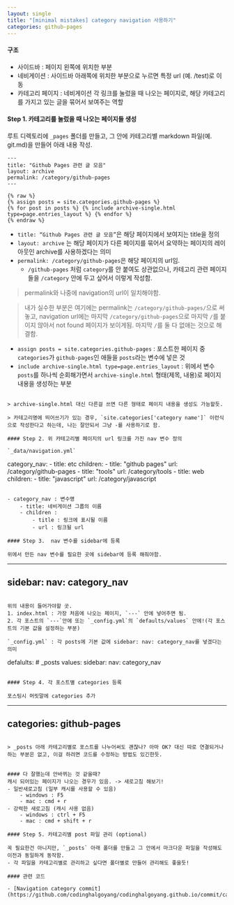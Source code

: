 ```yaml
---
layout: single
title: "[minimal mistakes] category navigation 사용하기"
categories: github-pages
---
```


#### 구조
- 사이드바 : 페이지 왼쪽에 위치한 부분
- 네비게이션 : 사이드바 아래쪽에 위치한 부분으로 누르면 특정 url (예. /test)로 이동
- 카테고리 페이지 : 네비게이션 각 링크를 눌렀을 때 나오는 페이지로, 해당 카테고리를 가지고 있는 글을 묶어서 보여주는 역할

#### Step 1. 카테고리를 눌렀을 때 나오는 페이지들 생성

루트 디렉토리에 `_pages` 폴더를 만들고, 그 안에 카테고리별 markdown 파일(예. git.md)을 만들어 아래 내용 작성.

```plaintext
---
title: "Github Pages 관련 글 모음"
layout: archive
permalink: /category/github-pages
---

{% raw %}
{% assign posts = site.categories.github-pages %}
{% for post in posts %} {% include archive-single.html type=page.entries_layout %} {% endfor %}
{% endraw %}
```

- `title: “Github Pages 관련 글 모음”`은 해당 페이지에서 보여지는 title을 정의
- `layout: archive` 는 해당 페이지가 다른 페이지를 묶어서 요약하는 페이지의 레이아웃인 archive를 사용하겠다는 의미
- `permalink: /category/github-pages`은 해당 페이지의 url임.
	- `/github-pages` 처럼 `category`를 안 붙여도 상관없으나,  카테고리 관련 페이지들을 `/category` 안에 두고 싶어서 이렇게 작성함.

> permalink와 나중에 navigation의 url이 일치해야함.

> 내가 실수한 부분은 여기에는 permalink는 `/category/github-pages/`으로 써놓고, navigation url에는 마지막 `/category/github-pages`으로 마지막 `/`를 붙이지 않아서 not found 페이지가 보이게됨. 마지막 `/`를 둘 다 없애는 것으로 해결함.

- `assign posts = site.categories.github-pages` : 포스트한 페이지 중 `categories`가 `github-pages`인 애들을 `posts`라는 변수에 넣은 것
- `include archive-single.html type=page.entries_layout` : 위에서 변수 `posts`를 하나씩 순회해가면서 `archive-single.html` 형태(제목, 내용)로 페이지 내용을 생성하는 부분
```

> archive-single.html 대신 다른걸 쓰면 다른 형태로 페이지 내용을 생성도 가능할듯.

> 카테고리명에 띄어쓰기가 있는 경우, `site.categories['category name']` 이런식으로 작성한다고 하는데, 나는 잘안되서 그냥 -를 사용하기로 함.

#### Step 2. 위 카테고리별 페이지의 url 링크를 가진 nav 변수 정의

`_data/navigation.yml`

```
category_nav:
	- title: etc
	children:
		- title: "github pages"
		  url: /category/github-pages
		- title: "tools"
		  url: /category/tools
	- title: web
	children:
		- title: "javascript"
		  url: /category/javascript
```

- category_nav : 변수명
	- title: 네비게이션 그룹의 이름
	- children :
		- title : 링크에 표시될 이름
		- url : 링크될 url

#### Step 3.  nav 변수를 sidebar에 등록

위에서 만든 nav 변수를 필요한 곳에 sidebar에 등록 해줘야함.

```
---
sidebar:
	nav: category_nav
---
```

위의 내용이 들어가야할 곳.
1. index.html : 가장 처음에 나오는 페이지, `---` 안에 넣어주면 됨.
2. 각 포스트의 `---`안에 또는 `_config.yml`의 `defaults/values` 안에!(각 포스트의 기본 값을 설정하는 부분) 

`_config.yml` : 각 posts에 기본 값에 sidebar: nav: category_nav를 넣겠다는 의미

```
defalults:
	# _posts
	values:
		sidebar:
			nav: category_nav
```

#### Step 4. 각 포스트별 categories 등록

포스팅시 머릿말에 categories 추가
```
---
categories: github-pages
---
```

> _posts 아래 카테고리별로 포스트를 나누어써도 괜찮나? 아마 OK? 대신 따로 연결되거나 하는 부분은 없고, 이걸 하려면 코드를 수정하는 방법도 있긴한듯.


#### 다 잘했는데 안바뀌는 것 같을때?
캐시 되어있는 페이지가 나오는 경우가 있음. -> 새로고침 해보기!
- 일반새로고침 (일부 캐시를 사용할 수 있음)
	- windows : F5
	- mac : cmd + r
- 강력한 새로고침 (캐시 사용 없음)
	- windows : ctrl + F5
	- mac : cmd + shift + r

#### Step 5. 카테고리별 post 파일 관리 (optional)

꼭 필요한건 아니지만, `_posts` 아래 폴더를 만들고 그 안에서 마크다운 파일을 작성해도 이전과 동일하게 동작함.
- 각 파일을 카테고리별로 관리하고 싶다면 폴더별로 만들어 관리해도 좋을듯!

#### 관련 코드

- [Navigation category commit](https://github.com/codinghalgoyang/codinghalgoyang.github.io/commit/ca1ef8a9b074130cdfa97dcf7f75bd07d6610b92)


